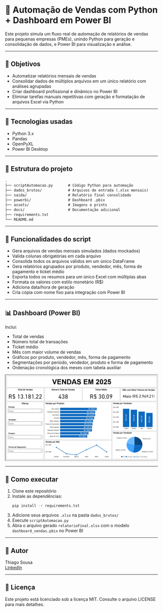 # 🧾 Automação de Vendas com Python + Dashboard em Power BI

Este projeto simula um fluxo real de automação de relatórios de vendas para pequenas empresas (PMEs), unindo Python para geração e consolidação de dados, e Power BI para visualização e análise.

---

## 📌 Objetivos

- Automatizar relatórios mensais de vendas
- Consolidar dados de múltiplos arquivos em um único relatório com análises agrupadas
- Criar dashboard profissional e dinâmico no Power BI
- Eliminar tarefas manuais repetitivas com geração e formatação de arquivos Excel via Python

---

## 🔧 Tecnologias usadas

- Python 3.x
- Pandas
- OpenPyXL
- Power BI Desktop

---

## 📁 Estrutura do projeto

```
.
├── scriptAutomacao.py       # Código Python para automação
├── dados_brutos/            # Arquivos de entrada (.xlsx mensais)
├── saida/                   # Relatório final consolidado
├── powerbi/                 # Dashboard .pbix
├── assets/                  # Imagens e prints
├── docs/                    # Documentação adicional
├── requirements.txt
└── README.md
```

---

## 🧪 Funcionalidades do script

- Gera arquivos de vendas mensais simulados (dados mockados)
- Valida colunas obrigatórias em cada arquivo
- Consolida todos os arquivos válidos em um único DataFrame
- Gera relatórios agrupados por produto, vendedor, mês, forma de pagamento e ticket médio
- Exporta todos os resumos para um único Excel com múltiplas abas
- Formata os valores com estilo monetário (R$)
- Adiciona data/hora de geração
- Cria cópia com nome fixo para integração com Power BI

---

## 📊 Dashboard (Power BI)

Inclui:

- Total de vendas
- Número total de transações
- Ticket médio
- Mês com maior volume de vendas
- Gráficos por produto, vendedor, mês, forma de pagamento
- Segmentações por período, vendedor, produto e forma de pagamento
- Ordenação cronológica dos meses com tabela auxiliar

![Dashboard Vendas](assets/dashboard.png)

---

## 🚀 Como executar

1. Clone este repositório
2. Instale as dependências:
   ```bash
   pip install -r requirements.txt
   ```
3. Adicione seus arquivos `.xlsx` na pasta `dados_brutos/`
4. Execute `scriptAutomacao.py`
5. Abra o arquivo gerado `relatorioFinal.xlsx` com o modelo `dashboard_vendas.pbix` no Power BI

---

## 👤 Autor

Thiago Sousa  
[LinkedIn](https://www.linkedin.com/in/thiagosiqueirasousa/)

---

## 🪪 Licença

Este projeto está licenciado sob a licença MIT. Consulte o arquivo LICENSE para mais detalhes.
